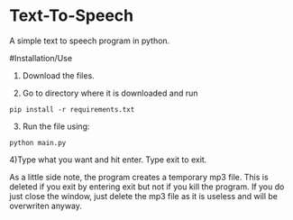 # Text-To-Speech
A simple text to speech program in python.

#Installation/Use
1) Download the files.

2) Go to directory where it is downloaded and run
```
pip install -r requirements.txt
```
3) Run the file using:
```
python main.py
```
4)Type what you want and hit enter. Type exit to exit.

As a little side note, the program creates a temporary mp3 file. This is deleted if you exit by entering exit but not if you kill the program.
If you do just close the window, just delete the mp3 file as it is useless and will be overwriten anyway.
